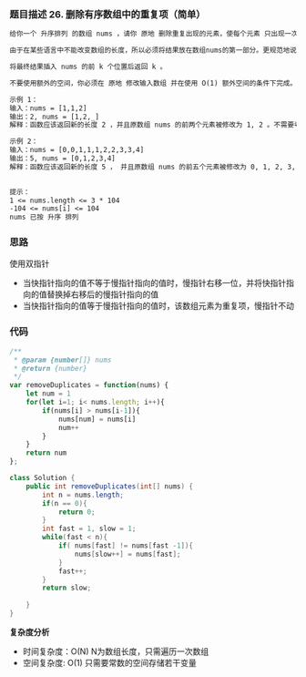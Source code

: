 ### 题目描述 26. 删除有序数组中的重复项（简单）
```txt
给你一个 升序排列 的数组 nums ，请你 原地 删除重复出现的元素，使每个元素 只出现一次 ，返回删除后数组的新长度。元素的 相对顺序 应该保持 一致 。

由于在某些语言中不能改变数组的长度，所以必须将结果放在数组nums的第一部分。更规范地说，如果在删除重复项之后有 k 个元素，那么 nums 的前 k 个元素应该保存最终结果。

将最终结果插入 nums 的前 k 个位置后返回 k 。

不要使用额外的空间，你必须在 原地 修改输入数组 并在使用 O(1) 额外空间的条件下完成。

示例 1：
输入：nums = [1,1,2]
输出：2, nums = [1,2,_]
解释：函数应该返回新的长度 2 ，并且原数组 nums 的前两个元素被修改为 1, 2 。不需要考虑数组中超出新长度后面的元素。

示例 2：
输入：nums = [0,0,1,1,1,2,2,3,3,4]
输出：5, nums = [0,1,2,3,4]
解释：函数应该返回新的长度 5 ， 并且原数组 nums 的前五个元素被修改为 0, 1, 2, 3, 4 。不需要考虑数组中超出新长度后面的元素。
 

提示：
1 <= nums.length <= 3 * 104
-104 <= nums[i] <= 104
nums 已按 升序 排列
```

### 思路
使用双指针
+ 当快指针指向的值不等于慢指针指向的值时，慢指针右移一位，并将快指针指向的值替换掉右移后的慢指针指向的值
+ 当快指针指向的值等于慢指针指向的值时，该数组元素为重复项，慢指针不动

### 代码
```javascript
/**
 * @param {number[]} nums
 * @return {number}
 */
var removeDuplicates = function(nums) {
    let num = 1
    for(let i=1; i< nums.length; i++){
        if(nums[i] > nums[i-1]){
            nums[num] = nums[i]
            num++
        }
    }
    return num
};
```
```java  
class Solution {
    public int removeDuplicates(int[] nums) {
        int n = nums.length;
        if(n == 0){
            return 0;
        }
        int fast = 1, slow = 1;
        while(fast < n){
            if( nums[fast] != nums[fast -1]){
                nums[slow++] = nums[fast]; 
            }
            fast++;
        }
        return slow;
        
    }
}
```

**复杂度分析**
- 时间复杂度：O(N) N为数组长度，只需遍历一次数组
- 空间复杂度: O(1) 只需要常数的空间存储若干变量